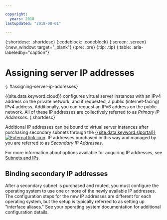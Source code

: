 ```yaml
---

copyright:
  years: 2018
lastupdated: "2018-08-01"

---
```


{:shortdesc: .shortdesc}
{:codeblock: .codeblock}
{:screen: .screen}
{:new_window: target="_blank"}
{:pre: .pre}
{:tip: .tip}
{:table: .aria-labeledby="caption"}

# Assigning server IP addresses
{: #assigning-server-ip-addresses}

{{site.data.keyword.cloud}} configures virtual server instances with an IPv4 address on the private network, and if requested, a public (internet-facing) IPv4 address. Additionally, you can request an IPv6 address on the public network. All of these IP addresses are collectively referred to as _Primary IP Addresses_.
{:shortdesc}

Additional IP addresses can be bound to virtual server instances after purchasing secondary subnets through the [{{site.data.keyword.slportal}} ![External link icon](../icons/launch-glyph.svg "External link icon")](https://control.softlayer.com). IP addresses purchased in this way and managed by you are referred to as _Secondary IP Addresses_.

For more information about options available for acquiring IP addresses, see [Subnets and IPs](/docs/infrastructure/subnets?topic=subnets-getting-started-with-subnets-and-ips#getting-started-with-subnets-and-ips).

## Binding secondary IP addresses

After a secondary subnet is purchased and routed, you must configure the operating system to use one or more of the newly available IP addresses. The configuration steps for the new IP addresses are different for each operating system, but the setup is typically referred to as setting up "interface aliases." See your operating system documentation for additional configuration details.
